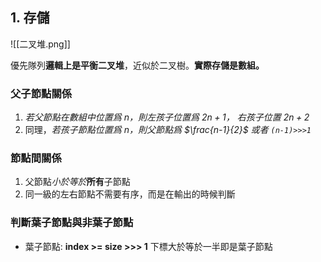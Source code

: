 ## 1. 存儲

![[二叉堆.png]]

優先隊列**邏輯上是平衡二叉堆**，近似於二叉樹。**實際存儲是數組。**

### 父子節點關係

1. *若父節點在數組中位置爲 $n$，則左孩子位置爲 $2n + 1$， 右孩子位置 $2n + 2$*
2. 同理，*若孩子節點位置爲 $n$，則父節點爲 $\frac{n-1}{2}$ 或者 `(n-1)>>>1`*

### 節點間關係

1. 父節點*小於等於***所有**子節點
2. 同一級的左右節點不需要有序，而是在輸出的時候判斷

### 判斷葉子節點與非葉子節點

- 葉子節點: **index >= size >>> 1** 下標大於等於一半即是葉子節點

